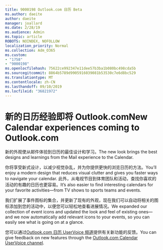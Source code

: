 ```yaml
---
title: 9000198 Outlook.com 日历 Beta
ms.author: daeite
author: daeite
manager: joallard
ms.date: 2/28/19
ms.audience: Admin
ms.topic: article
ROBOTS: NOINDEX, NOFOLLOW
localization_priority: Normal
ms.collection: Adm_O365
ms.custom:
- "1758"
- "9000198"
ms.openlocfilehash: 75622ce992347e11dee57b3ba1b080bc498cda5b
ms.sourcegitcommit: 8864b5789d9905916039081b53530c7e6d8bc529
ms.translationtype: MT
ms.contentlocale: zh-CN
ms.lasthandoff: 09/10/2019
ms.locfileid: "36821972"
---
```

# <a name="new-calendar-experiences-coming-to-outlookcom"></a><span data-ttu-id="7ef95-102">新的日历经验即将 Outlook.com</span><span class="sxs-lookup"><span data-stu-id="7ef95-102">New Calendar experiences coming to Outlook.com</span></span>

<span data-ttu-id="7ef95-103">新的外观使从邮件体验到日历的最佳设计和学习。</span><span class="sxs-lookup"><span data-stu-id="7ef95-103">The new look brings the best designs and learnings from the Mail experience to the Calendar.</span></span>

<span data-ttu-id="7ef95-104">你将享受新式设计，以减少视觉杂乱，并为你提供更快的浏览日历的方法。</span><span class="sxs-lookup"><span data-stu-id="7ef95-104">You’ll enjoy a modern design that reduces visual clutter and gives you faster ways to navigate your calendar.</span></span> <span data-ttu-id="7ef95-105">此外，从电视节目到体育团队和活动，查找你喜欢的活动的有趣的日历也更容易。</span><span class="sxs-lookup"><span data-stu-id="7ef95-105">It’s also easier to find interesting calendars for your favorite activities—from TV shows to sports teams and events.</span></span>

<span data-ttu-id="7ef95-106">我们扩展了事件图标的集合，并更新了现有的外观，现在我们可以自动将相关的图标添加到您的活动中，以便您可以轻松地查看进展情况。</span><span class="sxs-lookup"><span data-stu-id="7ef95-106">We expanded our collection of event icons and updated the look and feel of existing ones—and we now automatically add relevant icons to your events, so you can easily see what is going on at a glance.</span></span>

<span data-ttu-id="7ef95-107">您可以通过[Outlook.com 日历 UserVoice 频道](https://go.microsoft.com/fwlink/?linkid=2103075)提供有关新功能的反馈。</span><span class="sxs-lookup"><span data-stu-id="7ef95-107">You can give feedback on new features through the [Outlook.com Calendar UserVoice channel](https://go.microsoft.com/fwlink/?linkid=2103075).</span></span>